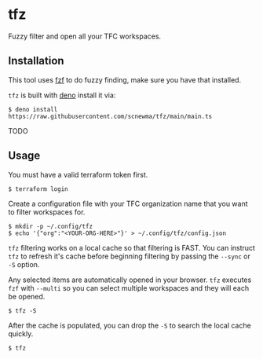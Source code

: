 # tfz

Fuzzy filter and open all your TFC workspaces.

## Installation

This tool uses [fzf](https://github.com/junegunn/fzf) to do fuzzy finding, make sure you have that installed.

`tfz` is built with [deno](https://deno.land/) install it via:

```
$ deno install https://raw.githubusercontent.com/scnewma/tfz/main/main.ts
```
TODO

## Usage

You must have a valid terraform token first.

```
$ terraform login
```

Create a configuration file with your TFC organization name that you want to filter workspaces for.

```
$ mkdir -p ~/.config/tfz
$ echo '{"org":"<YOUR-ORG-HERE>"}' > ~/.config/tfz/config.json
```

`tfz` filtering works on a local cache so that filtering is FAST. You can instruct `tfz` to refresh it's cache before beginning filtering by passing the `--sync` or `-S` option.

Any selected items are automatically opened in your browser. `tfz` executes `fzf` with `--multi` so you can select multiple workspaces and they will each be opened.

```
$ tfz -S
```

After the cache is populated, you can drop the `-S` to search the local cache quickly.

```
$ tfz
```
